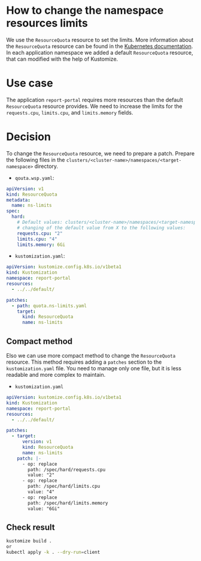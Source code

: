 How to change the namespace resources limits
=

We use the `ResourceQuota` resource to set the limits. More information about the `ResourceQuota` resource can be found
in the [Kubernetes documentation](https://kubernetes.io/docs/concepts/policy/resource-quotas/).
In each application namespace we added a default `ResourceQuota` resource, that can modified with the help of Kustomize.

# Use case

The application `report-portal` requires more resources than the default `ResourceQuota` resource provides.
We need to increase the limits for the `requests.cpu`, `limits.cpu`, and `limits.memory` fields.

# Decision

To change the `ResourceQuota` resource, we need to prepare a patch.
Prepare the following files in the `clusters/<cluster-name>/namespaces/<target-namespace>` directory.

- `qouta.wsp.yaml`:

```yaml
apiVersion: v1
kind: ResourceQuota
metadata:
  name: ns-limits
spec:
  hard:
    # Default values: clusters/<cluster-name>/namespaces/<target-namespace>/default/quota.ns-limits.yaml
    # changing of the default value from X to the following values:
    requests.cpu: "2"
    limits.cpu: "4"
    limits.memory: 6Gi
```

- `kustomization.yaml`:

```yaml
apiVersion: kustomize.config.k8s.io/v1beta1
kind: Kustomization
namespace: report-portal
resources:
  - ../../default/

patches:
  - path: quota.ns-limits.yaml
    target:
      kind: ResourceQuota
      name: ns-limits
```

## Compact method

Elso we can use more compact method to change the `ResourceQuota` resource.
This method requires adding a `patches` section to the `kustomization.yaml` file.
You need to manage only one file, but it is less readable and more complex to maintain.

- `kustomization.yaml`

```yaml
apiVersion: kustomize.config.k8s.io/v1beta1
kind: Kustomization
namespace: report-portal
resources:
  - ../../default/

patches:
  - target:
      version: v1
      kind: ResourceQuota
      name: ns-limits
    patch: |-
      - op: replace
        path: /spec/hard/requests.cpu
        value: "2"
      - op: replace
        path: /spec/hard/limits.cpu
        value: "4"
      - op: replace
        path: /spec/hard/limits.memory
        value: "6Gi"
```

## Check result

```bash
kustomize build .
or
kubectl apply -k . --dry-run=client
```
